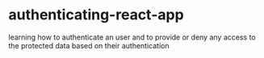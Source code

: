 # authenticating-react-app

learning how to authenticate an user and to provide or deny any access to the protected data based on their authentication

<!-- AIzaSyDvMhMxDWfRmYEbmRy4ORKoiOLsxpVokq0 -->
